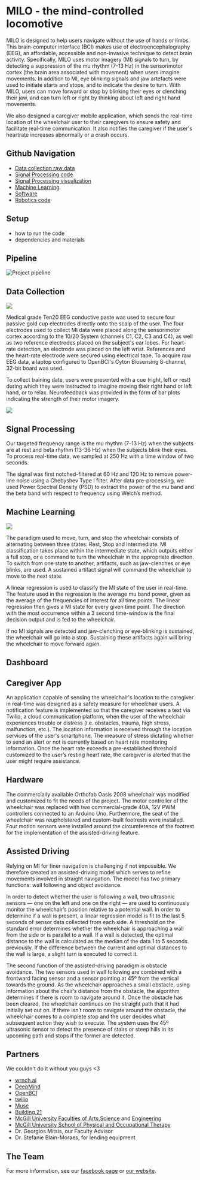 # MILO - the mind-controlled locomotive
MILO is designed to help users navigate without the use of hands or limbs. This brain-computer interface (BCI) makes use of electroencephalography (EEG), an affordable, accessible and non-invasive technique to detect brain activity. Specifically, MILO uses motor imagery (MI) signals to turn, by detecting a suppression of the mu rhythm (7-13 Hz) in the sensorimotor cortex (the brain area associated with movement) when users imagine movements. In addition to MI, eye blinking signals and jaw artefacts were used to initiate starts and stops, and to indicate the desire to turn. With MILO, users can move forward or stop by blinking their eyes or clenching their jaw, and can turn left or right by thinking about left and right hand movements. 

We also designed a caregiver mobile application, which sends the real-time location of the wheelchair user to their caregivers to ensure safety and facilitate real-time communication. It also notifies the caregiver if the user's heartrate increases abnormally or a crash occurs.

## Github Navigation 
- [Data collection raw data](https://github.com/NTX-McGill/NeuroTechX-McGill-2019/tree/master/offline/data)
- [Signal Processing code](https://github.com/NTX-McGill/NeuroTechX-McGill-2019/tree/master/offline/signal_processing)
- [Signal Processing visualization](https://github.com/NTX-McGill/NeuroTechX-McGill-2019/tree/master/offline/visualization)
- [Machine Learning](https://github.com/NTX-McGill/NeuroTechX-McGill-2019/tree/master/offline/ML)
- [Software](https://github.com/NTX-McGill/NeuroTechX-McGill-2019/tree/master/offline/training_software)
- [Robotics code](https://github.com/NTX-McGill/NeuroTechX-McGill-2019/tree/master/robotics)

## Setup
- how to run the code
- dependencies and materials

## Pipeline
![Project pipeline](/FiguresFolder/Fig1%20(1).png)

## Data Collection

![](/FiguresFolder/Fig2.jpg)

Medical grade Ten20 EEG conductive paste was used to secure four passive gold cup electrodes directly onto the scalp of the user. The four electrodes used to collect MI data were placed along the sensorimotor cortex according to the 10/20 System (channels C1, C2, C3 and C4), as well as two reference electrodes placed on the subject's ear lobes. For heart-rate detection, an electrode was placed on the left wrist. References and the heart-rate electrode were secured using electrical tape. To acquire raw EEG data, a laptop configured to OpenBCI's Cyton Biosensing 8-channel, 32-bit board was used. 

To collect training date, users were presented with a cue (right, left or rest) during which they were instructed to imagine moving their right hand or left hand, or to relax. Neurofeedback was provided in the form of bar plots indicating the strength of their motor imagery.

![](/FiguresFolder/Fig3%20(1).png)

## Signal Processing
Our targeted frequency range is the mu rhythm (7-13 Hz) when the subjects are at rest and beta rhythm (13-36 Hz) when the subjects blink their eyes. To process real-time data, we sampled at 250 Hz with a time window of two seconds.

The signal was first notched-filtered at 60 Hz and 120 Hz to remove power-line noise using a Chebyshev Type I filter. After data pre-processing, we used Power Spectral Density (PSD) to extract the power of the mu band and the beta band with respect to frequency using Welch’s method.

## Machine Learning

![](/FiguresFolder/Fig5.png)

The paradigm used to move, turn, and stop the wheelchair consists of alternating between three states: Rest, Stop and Intermediate. MI classification takes place within the intermediate state, which outputs either a full stop, or a command to turn the wheelchair in the appropriate direction. To switch from one state to another, artifacts, such as jaw-clenches or eye blinks, are used. A sustained artifact signal will command the wheelchair to move to the next state. 

A linear regression is used to classify the MI state of the user in real-time. The feature used in the regression is the average mu band power, given as the average of the frequencies of interest for all time points. The linear regression then gives a MI state for every given time point. The direction with the most occurrence within a 3 second time-window is the final decision output and is fed to the wheelchair. 

If no MI signals are detected and jaw-clenching or eye-blinking is sustained, the wheelchair will go into a stop. Sustaining these artifacts again will bring the wheelchair to move forward again. 

## Dashboard

## Caregiver App
An application capable of sending the wheelchair's location to the caregiver in real-time was designed as a safety measure for wheelchair users. A notification feature is implemented so that the caregiver receives a text via Twilio, a cloud communication platform, when the user of the wheelchair experiences trouble or distress (i.e. obstacles, trauma, high stress, malfunction, etc.). The location information is received through the location services of the user's smartphone. The measure of stress dictating whether to send an alert or not is currently based on heart rate monitoring information. Once the heart rate exceeds a pre-established threshold customized to the user’s resting heart rate, the caregiver is alerted that the user might require assistance.  

## Hardware 
The commercially available Orthofab Oasis 2008 wheelchair was modified and customized to fit the needs of the project. The motor controller of the wheelchair was replaced with two commercial-grade 40A, 12V PWM controllers connected to an Arduino Uno. Furthermore, the seat of the wheelchair was reupholstered and custom-built footrests were installed. Four motion sensors were installed around the circumference of the footrest for the implementation of the assisted-driving feature.

## Assisted Driving
Relying on MI for finer navigation is challenging if not impossible. We therefore created an assisted-driving model which serves to refine movements involved in straight navigation. The model has two primary functions: wall following and object avoidance.

In order to detect whether the user is following a wall, two ultrasonic sensors — one on the left and one on the right — are used to continuously monitor the wheelchair’s position relative to a potential wall. In order to determine if a wall is present, a linear regression model is fit to the last 5 seconds of sensor data collected from each side. A threshold on the standard error determines whether the wheelchair is approaching a wall from the side or is parallel to a wall. If a wall is detected, the optimal distance to the wall is calculated as the median of the data 1 to 5 seconds previously. If the difference between the current and optimal distances to the wall is large, a slight turn is executed to correct it.

The second function of the assisted-driving paradigm is obstacle avoidance. The two sensors used in wall following are combined with a frontward facing sensor and a sensor pointing at 45º from the vertical towards the ground. As the wheelchair approaches a small obstacle, using information about the chair’s distance from the obstacle, the algorithm determines if there is room to navigate around it. Once the obstacle has been cleared, the wheelchair continues on the straight path that it had initially set out on. If there isn’t room to navigate around the obstacle, the wheelchair comes to a complete stop and the user decides what subsequent action they wish to execute. The system uses the 45º ultrasonic sensor to detect the presence of stairs or steep hills in its upcoming path and stops if the former are detected.

## Partners
We couldn't do it without you guys <3
* [wrnch.ai](https://wrnch.ai/)
* [DeepMind](https://deepmind.com/)
* [OpenBCI](https://openbci.com/)
* [twilio](https://www.twilio.com/)
* [Muse](https://choosemuse.com/)
* [Building 21](https://building21.ca/)
* [McGill University Faculties of Arts](https://www.mcgill.ca/arts/),[Science](https://www.mcgill.ca/science/) and [Engineering](https://www.mcgill.ca/engineering/)
* [McGill University School of Physical and Occupational Therapy](https://www.mcgill.ca/spot/)
* Dr. Georgios Mitsis, our Faculty Advisor
* Dr. Stefanie Blain-Moraes, for lending equipment

## The Team
For more information, see our [facebook page](https://www.facebook.com/McGillNeurotech/) or [our website](https://www.mcgillneurotech.com/).
